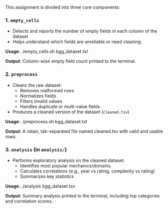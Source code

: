 This assignment is divided into three core components:

### 1. `empty_cells`
- Detects and reports the number of empty fields in each column of the dataset
- Helps understand which fields are unreliable or need cleaning

 **Usage**:
./empty_cells.sh bgg_dataset.txt

**Output**: Column-wise empty field count printed to the terminal.

### 2. `preprocess`
- Cleans the raw dataset:
  - Removes malformed rows
  - Normalizes fields
  - Filters invalid values
  - Handles duplicate or multi-value fields
- Produces a cleaned version of the dataset (`cleaned.tsv`)

 **Usage**:
./preprocess.sh bgg_dataset.txt

**Output**: A clean, tab-separated file named cleaned.tsv with valid and usable rows.

### 3. `analysis` (in `analysis/`)
- Performs exploratory analysis on the cleaned dataset:
  - Identifies most popular mechanics/domains
  - Calculates correlations (e.g., year vs rating, complexity vs rating)
  - Summarizes key statistics

**Usage**:
./analysis bgg_dataset.tsv

**Output**: Summary analysis printed to the terminal, including top categories and correlation scores.


